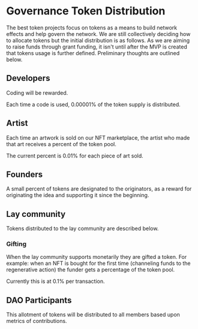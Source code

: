 # Governance Token Distribution

The best token projects focus on tokens as a means to build network effects and help govern the network. We are still collectively deciding how to allocate tokens but the initial distribution is as follows. As we are aiming to raise funds through grant funding, it isn't until after the MVP is created that tokens usage is further defined. Preliminary thoughts are outlined below. &#x20;

## Developers

Coding will be rewarded.

Each time a code is used, 0.00001% of the token supply is distributed.   &#x20;

## Artist&#x20;

Each time an artwork is sold on our NFT marketplace, the artist who made that art receives a percent of the token pool.&#x20;

The current percent is 0.01% for each piece of art sold.&#x20;

## Founders

A small percent of tokens are designated to the originators, as a reward for originating the idea and supporting it since the beginning.&#x20;

## Lay community

Tokens distributed to the lay community are described below.&#x20;

### Gifting

When the lay community supports monetarily they are gifted a token. For example: when an NFT is bought for the first time (channeling funds to the regenerative action) the funder gets a percentage of the token pool.&#x20;

Currently this is at 0.1% per transaction.

## DAO Participants

This allotment of tokens will be distributed to all members based upon metrics of contributions.


